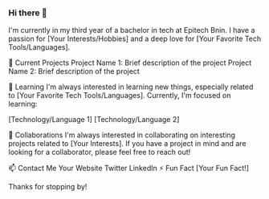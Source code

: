 ### Hi there 👋 
I'm currently in my third year of a bachelor in tech at Epitech Bnin. I have a passion for [Your Interests/Hobbies] and a deep love for [Your Favorite Tech Tools/Languages].

🔭 Current Projects
Project Name 1: Brief description of the project
Project Name 2: Brief description of the project

🌱 Learning
I'm always interested in learning new things, especially related to [Your Favorite Tech Tools/Languages]. Currently, I'm focused on learning:

[Technology/Language 1]
[Technology/Language 2]

👯 Collaborations
I'm always interested in collaborating on interesting projects related to [Your Interests]. If you have a project in mind and are looking for a collaborator, please feel free to reach out!

📫 Contact Me
Your Website
Twitter
LinkedIn
⚡ Fun Fact
[Your Fun Fact!]

Thanks for stopping by!
